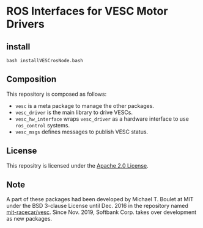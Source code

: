 # ROS Interfaces for VESC Motor Drivers
## install
```shell
bash installVESCrosNode.bash
```

<!-- TODO: CI setting -->

## Composition
This repository is composed as follows:

- `vesc` is a meta package to manage the other packages.
- `vesc_driver` is the main library to drive VESCs.
- `vesc_hw_interface` wraps `vesc_driver` as a hardware interface to use `ros_control` systems.
- `vesc_msgs` defines messages to publish VESC status.

## License
This repositry is licensed under the [Apache 2.0 License](https://www.apache.org/licenses/LICENSE-2.0.html).

## Note
A part of these packages had been developed by Michael T. Boulet at MIT under the BSD 3-clause License until Dec. 2016 in the repository named [mit-racecar/vesc](https://github.com/mit-racecar/vesc). Since Nov. 2019, Softbank Corp. takes over development as new packages.
